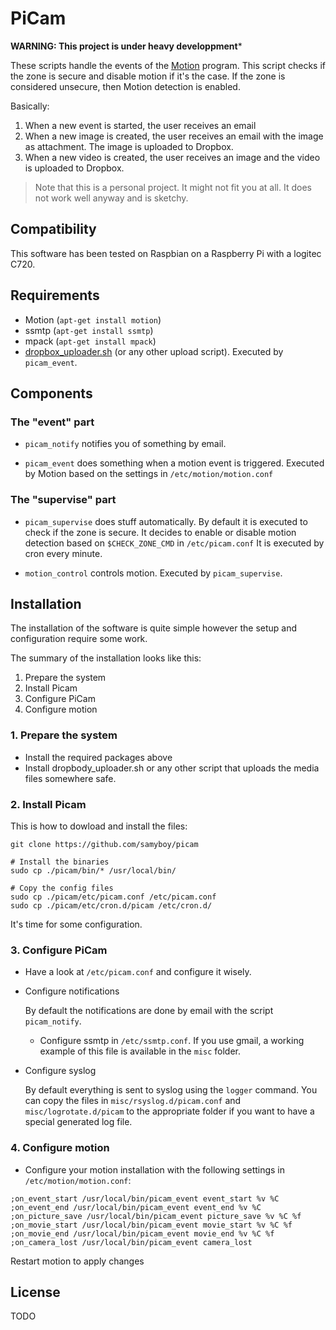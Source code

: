 # PiCam

**WARNING: This project is under heavy developpment***

These scripts handle the events of the [Motion](http://www.lavrsen.dk/foswiki/bin/view/Motion/WebHome) program.
This script checks if the zone is secure and disable motion if it's the case.
If the zone is considered unsecure, then Motion detection is enabled.

Basically:

1. When a new event is started, the user receives an email
1. When a new image is created, the user receives an email with the image as
attachment. The image is uploaded to Dropbox.
1. When a new video is created, the user receives an image and the video is
uploaded to Dropbox.

> Note that this is a personal project.
> It might not fit you at all.
> It does not work well anyway and is sketchy.

## Compatibility

This software has been tested on Raspbian on a Raspberry Pi with a logitec C720.

## Requirements

* Motion (`apt-get install motion`)
* ssmtp (`apt-get install ssmtp`)
* mpack (`apt-get install mpack`)
* [dropbox_uploader.sh](https://github.com/andreafabrizi/Dropbox-Uploader)
  (or any other upload script). Executed by `picam_event`.

## Components

### The "event" part

* `picam_notify` notifies you of something by email.

* `picam_event` does something when a motion event is triggered.
Executed by Motion based on the settings in `/etc/motion/motion.conf`

### The "supervise" part

* `picam_supervise` does stuff automatically.
By default it is executed to check if the zone is secure.
It decides to enable or disable motion detection based on `$CHECK_ZONE_CMD` in `/etc/picam.conf`
It is executed by cron every minute.

* `motion_control` controls motion. Executed by `picam_supervise`.

## Installation

The installation of the software is quite simple however the setup and configuration
require some work.

The summary of the installation looks like this:

1. Prepare the system
2. Install Picam
3. Configure PiCam
4. Configure motion

### 1. Prepare the system

* Install the required packages above
* Install dropbody_uploader.sh or any other script that uploads the media files somewhere safe.

### 2. Install Picam

This is how to dowload and install the files:

```
git clone https://github.com/samyboy/picam

# Install the binaries
sudo cp ./picam/bin/* /usr/local/bin/

# Copy the config files
sudo cp ./picam/etc/picam.conf /etc/picam.conf
sudo cp ./picam/etc/cron.d/picam /etc/cron.d/
```

It's time for some configuration.

### 3. Configure PiCam

* Have a look at `/etc/picam.conf` and configure it wisely.

* Configure notifications

    By default the notifications are done by email with the script `picam_notify`.

    * Configure ssmtp in `/etc/ssmtp.conf`.
    If you use gmail, a working example of this file is available in the
    `misc` folder.

* Configure syslog

    By default everything is sent to syslog using the `logger` command.
    You can copy the files in `misc/rsyslog.d/picam.conf` and
    `misc/logrotate.d/picam` to the appropriate folder if you want to have a
    special generated log file.

### 4. Configure motion

* Configure your motion installation with the following settings in `/etc/motion/motion.conf`:

```
;on_event_start /usr/local/bin/picam_event event_start %v %C
;on_event_end /usr/local/bin/picam_event event_end %v %C
;on_picture_save /usr/local/bin/picam_event picture_save %v %C %f
;on_movie_start /usr/local/bin/picam_event movie_start %v %C %f
;on_movie_end /usr/local/bin/picam_event movie_end %v %C %f
;on_camera_lost /usr/local/bin/picam_event camera_lost
```

Restart motion to apply changes

## License

TODO

